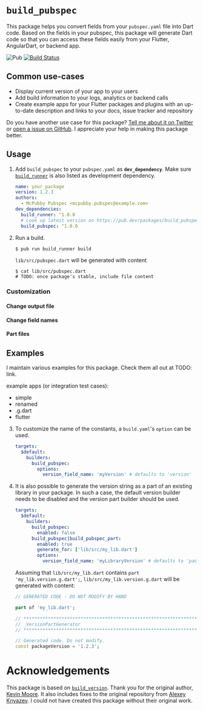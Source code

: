 # `build_pubspec`

This package helps you convert fields from your `pubspec.yaml` file into Dart code. Based on the fields in your pubspec, this package will generate Dart code so that you can access these fields easily from your Flutter, AngularDart, or backend app.

![Pub](https://img.shields.io/pub/v/build_pubspec.svg)
[![Build Status](https://travis-ci.com/dartsidedev/build_pubspec.svg?branch=master)](https://travis-ci.com/dartsidedev/build_pubspec)

## Common use-cases

* Display current version of your app to your users
* Add build information to your logs, analytics or backend calls
* Create example apps for your Flutter packages and plugins with an up-to-date description and links to your docs, issue tracker and repository

Do you have another use case for this package? [Tell me about it on Twitter](https://twitter.com/serial_dev) or [open a issue on GitHub](https://github.com/dartsidedev/build_pubspec). I appreciate your help in making this package better.

## Usage

1. Add `build_pubspec` to your `pubspec.yaml` as **`dev_dependency`**. Make sure [`build_runner`](https://pub.dev/packages/build_runner) is also listed as development dependency.

    ```yaml
    name: your_package
    version: 1.2.3
    authors:
      - McPubby Pubspec <mcpubby.pubspec@example.com>
    dev_dependencies:
      build_runner: ^1.0.0
      # Look up latest version on https://pub.dev/packages/build_pubspec#-changelog-tab-
      build_pubspec: ^1.0.0
    ```

2. Run a build.

    ```console
    $ pub run build_runner build
    ```

    `lib/src/pubspec.dart` will be generated with content

    ```console
    $ cat lib/src/pubspec.dart
    # TODO: once package's stable, include file content
    ```

### Customization

#### Change output file

#### Change field names

#### Part files

## Examples

I maintain various examples for this package. Check them all out at TODO: link.

example apps (or integration test cases):
* simple
* renamed
* .g.dart
* flutter



3. To customize the name of the constants, a `build.yaml`'s `option` can be used.

    ```yaml
    targets:
      $default:
        builders:
          build_pubspec:
            options:
              version_field_name: 'myVersion' # defaults to 'version'
    ```
    
4. It is also possible to generate the version string as a part of an existing library 
   in your package. In such a case, the default version builder needs to be disabled and 
   the version part builder should be used.
   
    ```yaml
    targets:
      $default:
        builders:
          build_pubspec:
            enabled: false
          build_pubspec|build_pubspec_part:
            enabled: true
            generate_for: ['lib/src/my_lib.dart']
            options:
              version_field_name: 'myLibraryVersion' # defaults to 'packageVersion'
    ```

   Assuming that `lib/src/my_lib.dart` contains `part 'my_lib.version.g.dart';`,
   `lib/src/my_lib.version.g.dart` will be generated with content:

    ```dart
    // GENERATED CODE - DO NOT MODIFY BY HAND
    
    part of 'my_lib.dart';
    
    // **************************************************************************
    // _VersionPartGenerator
    // **************************************************************************
    
    // Generated code. Do not modify.
    const packageVersion = '1.2.3';
    ```

  
# Acknowledgements

This package is based on [`build_version`](https://pub.dev/packages/build_version). Thank you for the original author, [Kevin Moore](https://pub.dev/publishers/j832.com/packages). It also includes fixes to the original repository from [Alexey Knyazev](https://github.com/lexaknyazev/build_version/tree/custom-name-source-gen). I could not have created this package without their original work.

